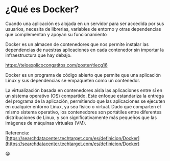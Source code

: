 # ¿Qué es Docker?

Cuando una aplicación es alojada en un servidor para ser accedida por sus usuarios, necesita de librerias, variables de entorno y otras dependencias que complementan y apoyan su funcionamiento

Docker es un almacen de contenedores que nos permite instalar las dependencias de nuestras aplicaciones en cada contenedor sin importar la infraestructura que hay debajo.


https://teloexplicocongatitos.com/poster/tlecg16

Docker es un programa de código abierto que permite que una aplicación Linux y sus dependencias se empaqueten como un contenedor.

La virtualización basada en contenedores aísla las aplicaciones entre sí en un sistema operativo (OS) compartido. Este enfoque estandariza la entrega del programa de la aplicación, permitiendo que las aplicaciones se ejecuten en cualquier entorno Linux, ya sea físico o virtual. Dado que comparten el mismo sistema operativo, los contenedores son portátiles entre diferentes distribuciones de Linux, y son significativamente más pequeños que las imágenes de máquinas virtuales (VM).

Referencia:  
[https://searchdatacenter.techtarget.com/es/definicion/Docker](https://searchdatacenter.techtarget.com/es/definicion/Docker)

😁